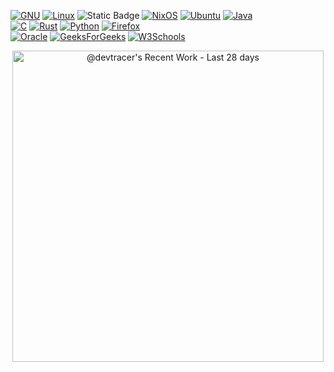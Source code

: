 [![GNU](https://img.shields.io/badge/GNU-000000?logo=gnu&logoColor=white)](#)
[![Linux](https://img.shields.io/badge/Linux-FCC624?logo=linux&logoColor=black)](#)
![Static Badge](https://img.shields.io/badge/Mai_Bloom_OS-%FF5733)
[![NixOS](https://img.shields.io/badge/NixOS-5277C3?logo=nixos&logoColor=fff)](#)
[![Ubuntu](https://img.shields.io/badge/Ubuntu-E95420?logo=ubuntu&logoColor=white)](#)
[![Java](https://img.shields.io/badge/Java-%23ED8B00.svg?logo=openjdk&logoColor=white)](#)  
[![C](https://img.shields.io/badge/C-00599C?logo=c&logoColor=white)](#)
[![Rust](https://img.shields.io/badge/Rust-%23000000.svg?e&logo=rust&logoColor=white)](#)
[![Python](https://img.shields.io/badge/Python-3776AB?logo=python&logoColor=fff)](#)
[![Firefox](https://img.shields.io/badge/Firefox-FF7139?logo=Firefox&logoColor=white)](#)  
[![Oracle](https://custom-icon-badges.demolab.com/badge/Oracle-F80000?logo=oracle&logoColor=fff)](#)
[![GeeksForGeeks](https://img.shields.io/badge/GeeksforGeeks-298D46?logo=geeksforgeeks&logoColor=white)](#)
[![W3Schools](https://img.shields.io/badge/W3Schools-04AA6D?logo=w3schools&logoColor=fff)](#)  


<!-- Copy-paste in your Readme.md file -->

<a href="https://next.ossinsight.io/widgets/official/compose-currently-working-on?activity_type=all&user_id=175941244" target="_blank" style="display: block" align="center">
  <picture>
    <source media="(prefers-color-scheme: dark)" srcset="https://next.ossinsight.io/widgets/official/compose-currently-working-on/thumbnail.png?activity_type=all&user_id=175941244&image_size=auto&color_scheme=dark" width="497.5" height="auto">
    <img alt="@devtracer's Recent Work - Last 28 days" src="https://next.ossinsight.io/widgets/official/compose-currently-working-on/thumbnail.png?activity_type=all&user_id=175941244&image_size=auto&color_scheme=light" width="497.5" height="auto">
  </picture>
</a>

<!-- Made with [OSS Insight](https://ossinsight.io/) -->
